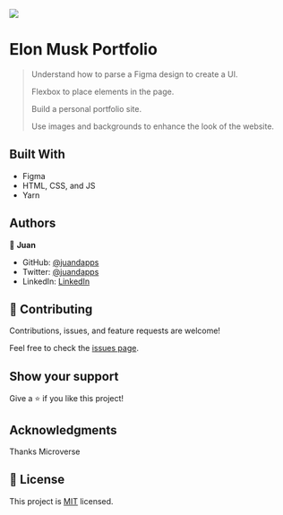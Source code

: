 ![](https://img.shields.io/badge/Microverse-blueviolet)

# Elon Musk Portfolio

> Understand how to parse a Figma design to create a UI.
>
> Flexbox to place elements in the page.
>
> Build a personal portfolio site.
>
> Use images and backgrounds to enhance the look of the website.

## Built With

- Figma
- HTML, CSS, and JS
- Yarn

## Authors

👤 **Juan**

- GitHub: [@juandapps](https://github.com/juandapps)
- Twitter: [@juandapps](https://twitter.com/juandapps)
- LinkedIn: [LinkedIn](https://linkedin.com/in/juandapps)

## 🤝 Contributing

Contributions, issues, and feature requests are welcome!

Feel free to check the [issues page](../../issues/).

## Show your support

Give a ⭐️ if you like this project!

## Acknowledgments

Thanks Microverse

## 📝 License

This project is [MIT](./LICENSE.md) licensed.
